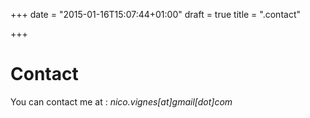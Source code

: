 +++
date = "2015-01-16T15:07:44+01:00"
draft = true
title = ".contact"

+++
# Contact

You can contact me at : *nico.vignes[at]gmail[dot]com*
